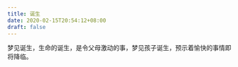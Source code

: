 ```yaml
---
title: 诞生
date: 2020-02-15T20:54:12+08:00
draft: false
---
```


梦见诞生，生命的诞生，是令父母激动的事，梦见孩子诞生，预示着愉快的事情即将降临。

